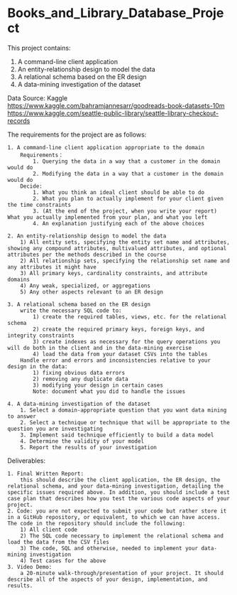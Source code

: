 # Books_and_Library_Database_Project
This project contains: <br />
1. A command-line client application <br />
2. An entity-relationship design to model the data <br />
3. A relational schema based on the ER design <br />
4. A data-mining investigation of the dataset <br />

Data Source: Kaggle <br />
https://www.kaggle.com/bahramjannesarr/goodreads-book-datasets-10m <br />
https://www.kaggle.com/seattle-public-library/seattle-library-checkout-records <br />

The requirements for the project are as follows: <br />

	1. A command-line client application appropriate to the domain
		Requirements：
			1. Querying the data in a way that a customer in the domain would do
			2. Modifying the data in a way that a customer in the domain would do
		Decide:
			1. What you think an ideal client should be able to do
			2. What you plan to actually implement for your client given the time constraints
			3. (At the end of the project, when you write your report) What you actually implemented from your plan, and what you left
			4. An explanation justifying each of the above choices
	
	2. An entity-relationship design to model the data
		1) All entity sets, specifying the entity set name and attributes, showing any compound attributes, multivalued attributes, and optional attributes per the methods described in the course
		2) All relationship sets, specifying the relationship set name and any attributes it might have
		3) All primary keys, cardinality constraints, and attribute domains
		4) Any weak, specialized, or aggregations
		5) Any other aspects relevant to an ER design
	
	3. A relational schema based on the ER design
		write the necessary SQL code to:
			1) create the required tables, views, etc. for the relational schema
			2) create the required primary keys, foreign keys, and integrity constraints
			3) create indexes as necessary for the query operations you will do both in the client and in the data-mining exercise
			4) load the data from your dataset CSVs into the tables
		Handle error and errors and inconsistencies relative to your design in the data:
			1) fixing obvious data errors
			2) removing any duplicate data
			3) modifying your design in certain cases
			Note: document what you did to handle the issues
	
	4. A data-mining investigation of the dataset
		1. Select a domain-appropriate question that you want data mining to answer
		2. Select a technique or technique that will be appropriate to the question you are investigating
		3. Implement said technique efficiently to build a data model
		4. Determine the validity of your model
		5. Report the results of your investigation

Deliverables: <br />

	1. Final Written Report: 
		this should describe the client application, the ER design, the relational schema, and your data-mining investigation, detailing the specific issues required above. In addition, you should include a test case plan that describes how you test the various code aspects of your project.
	2. Code: you are not expected to submit your code but rather store it in a GitHub repository, or equivalent, to which we can have access. The code in the repository should include the following:
		1) All client code
		2) The SQL code necessary to implement the relational schema and load the data from the CSV files
		3) The code, SQL and otherwise, needed to implement your data-mining investigation
		4) Test cases for the above
	3. Video Demo: 
		a 20-minute walk-through/presentation of your project. It should describe all of the aspects of your design, implementation, and results.
